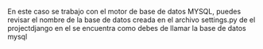En este caso se trabajo con el motor de base de datos MYSQL, puedes revisar el nombre de la base de datos creada en el archivo settings.py de el projectdjango en el se encuentra como debes de llamar la base de datos mysql
